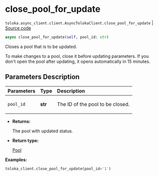 # close_pool_for_update
`toloka.async_client.client.AsyncTolokaClient.close_pool_for_update` | [Source code](https://github.com/Toloka/toloka-kit/blob/v1.1.3/src/async_client/client.py#L0)

```python
async close_pool_for_update(self, pool_id: str)
```

Closes a pool that is to be updated.


To make changes to a pool, close it before updating parameters.
If you don't open the pool after updating, it opens automatically in 15 minutes.

## Parameters Description

| Parameters | Type | Description |
| :----------| :----| :-----------|
`pool_id`|**str**|<p>The ID of the pool to be closed.</p>

* **Returns:**

  The pool with updated status.

* **Return type:**

  [Pool](toloka.client.pool.Pool.md)

**Examples:**


```python
toloka_client.close_pool_for_update(pool_id='1')
```
